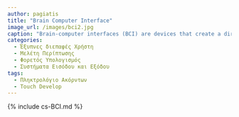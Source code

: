 ```yaml
---
author: pagiatis
title: "Brain Computer Interface"
image_url: /images/bci2.jpg
caption: "Brain-computer interfaces (BCI) are devices that create a direct communication pathway between a brain’s electrical activity and an external output. Their sensors capture electrophysiological signals transmitted between the brain’s neurons and relay that information to an external source, like a computer or a robotic limb, which essentially lets a person turn their thoughts into actions." 
categories:
  - Έξυπνες διεπαφές Χρήστη
  - Μελέτη Περίπτωσης
  - Φορετός Υπολογισμός
  - Συστήματα Εισόδου και Εξόδου
tags:
  - Πληκτρολόγιο Ακόρντων
  - Touch Develop
---
```


{% include cs-BCI.md %}

